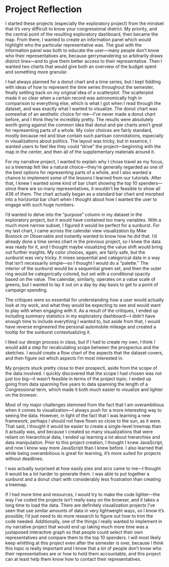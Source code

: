 # Project Reflection

I started these projects (especially the exploratory project) from the mindset that it’s very difficult to know your congressional district. My priority, and the central point of the resulting exploratory dashboard, then became the map. From there, I wanted to create an information panel which would highlight who the particular representative was. The goal with the information panel was both to educate the user—many people don’t know who their representatives are, because gerrymandering so arbitrarily draws district lines—and to give them better access to their representative. Then I wanted two charts that would give both an overview of the budget spent and something more granular.

I had always planned for a donut chart and a time series, but I kept fiddling with ideas of how to represent the time series throughout the semester, finally settling back on my original idea of a scatterplot. The scatterplot made it so clear when a certain record was astronomically high in comparison to everything else, which is what I got when I read through the dataset, and was exactly what I wanted to visualize. The donut chart was somewhat of an aesthetic choice for me—I’ve never made a donut chart before, and I think they’re incredibly pretty. The results were absolutely worth going against the common idea that donut and pie charts aren’t great for representing parts of a whole. My color choices are fairly standard, mostly because red and blue contain such partisan connotations, especially in visualizations about politics. The layout was tricky, but in essence, I wanted users to feel like they could “drive” the project—beginning with the map in the center, and then all of the supplementary materials around it.

For my narrative project, I wanted to explain why I chose travel as my focus, so a treemap felt like a natural choice—they’re generally regarded as one of the best options for representing parts of a whole, and I also wanted a chance to implement some of the lessons I learned from our tutorials. After that, I knew I wanted some kind of bar chart showing the top 10 spenders—since there are so many representatives, it wouldn’t be feasible to show all 436 of them. The chart actually began as a standard bar chart and morphed into a horizontal bar chart when I thought about how I wanted the user to engage with such huge numbers.

I’d wanted to delve into the “purpose” column in my dataset in the exploratory project, but it would have contained too many variables. With a much more narrow subset, I figured it would be perfect for a sunburst. For my last chart, I came across the calendar view visualization by Mike Bostock on Observable and instantly wanted to know how he did that. I’d already done a time series chart in the previous project, so I knew the data was ready for it, and I thought maybe visualizing the value shift would bring out further insights. My color choices, again, are fairly safe, but the sunburst was very tricky. It mixes sequential and categorical data in a way that isn’t necessarily simple—so I thought I would do a “palette.” The interior of the sunburst would be a sequential green set, and then the outer ring would be categorically colored, but set with a conditional opacity based on the value. The calendar, similarly, operates on a value scale of greens, but I wanted to lay it out on a day by day basis to get to a point of campaign spending.

The critiques were so essential for understanding how a user would actually look at my work, and what they would be expecting to see and would want to play with when engaging with it. As a result of the critiques, I ended up including summary statistics in my exploratory dashboard—I didn’t have enough time to include everything I wanted to, but aside from that, I would have reverse engineered the personal automobile mileage and created a tooltip for the sunburst contextualizing it.

I liked our design process in class, but if I had to create my own, I think I would add a step for recalculating scope between the prospectus and the sketches. I would create a flow chart of the aspects that the dataset covers, and then figure out which aspects I’m most interested in.

My projects stuck pretty close to their prospecti, aside from the scope of the data involved. I quickly discovered that the scope I had chosen was not just too big—it wasn’t feasible in terms of the project topic. I ended up going from data spanning five years to data spanning the length of a Congressional term, which made it both much easier to visualize and lighter on the browser.

Most of my major challenges stemmed from the fact that I am overambitious when it comes to visualization—I always push for a more interesting way to seeing the data. However, in light of the fact that I was learning a new framework, perhaps I should not have flown so close to the sun, as it were. That said, I thought it would be easier to create a single-level treemap than it actually was, and because I created so many visualizations that were reliant on hierarchical data, I ended up learning a lot about hierarchies and data manipulation. Prior to this project creation, I thought I knew JavaScript, and now I know way more JavaScript than I knew before. I also learned that while being overambitious is great for learning, it’s more suited for projects without deadlines.

I was actually surprised at how easily pies and arcs came to me—I thought it would be a lot harder to generate them. I was able to put together a sunburst and a donut chart with considerably less frustration than creating a treemap.

If I had more time and resources, I would try to make the code lighter—the way I’ve coded the projects isn’t really easy on the browser, and it takes a long time to load the data. There are definitely visualization projects I’ve seen that use similar amounts of data in very lightweight ways, so I know it’s possible; I’d just need to do more research to figure out how to trim the code needed. Additionally, one of the things I really wanted to implement in my narrative project that would end up taking much more time was a juxtaposed interactive graph so that people could select their own representatives and compare them to the top 10 spenders. I will most likely keep whittling at this project even after the semester is over, because I think this topic is really important and I know that a lot of people don’t know who their representatives are or how to hold them accountable, and this project can at least help them know how to contact their representatives.
